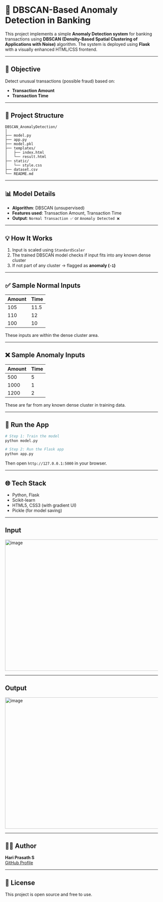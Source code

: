 # 🏦 DBSCAN-Based Anomaly Detection in Banking

This project implements a simple **Anomaly Detection system** for banking transactions using **DBSCAN (Density-Based Spatial Clustering of Applications with Noise)** algorithm. The system is deployed using **Flask** with a visually enhanced HTML/CSS frontend.

---

## 📌 Objective

Detect unusual transactions (possible fraud) based on:
- **Transaction Amount**
- **Transaction Time**

---

## 📂 Project Structure

```
DBSCAN_AnomalyDetection/
│
├── model.py          
├── app.py             
├── model.pkl          
├── templates/
│   ├── index.html       
│   └── result.html     
├── static/
│   └── style.css         
├── dataset.csv         
└── README.md            
```

---

## 📊 Model Details

- **Algorithm**: DBSCAN (unsupervised)
- **Features used**: Transaction Amount, Transaction Time
- **Output**: `Normal Transaction ✅` or `Anomaly Detected ❌`

---

## 💡 How It Works

1. Input is scaled using `StandardScaler`
2. The trained DBSCAN model checks if input fits into any known dense cluster
3. If not part of any cluster → flagged as **anomaly (`-1`)**

---

## ✅ Sample Normal Inputs

| Amount | Time |
|--------|------|
| 105    | 11.5 |
| 110    | 12   |
| 100    | 10   |

These inputs are within the dense cluster area.

---

## ❌ Sample Anomaly Inputs

| Amount | Time |
|--------|------|
| 500    | 5    |
| 1000   | 1    |
| 1200   | 2    |

These are far from any known dense cluster in training data.

---

## 🚀 Run the App

```bash
# Step 1: Train the model
python model.py

# Step 2: Run the Flask app
python app.py
```

Then open `http://127.0.0.1:5000` in your browser.

---

## 🌐 Tech Stack

- Python, Flask
- Scikit-learn
- HTML5, CSS3 (with gradient UI)
- Pickle (for model saving)

---

## Input

<img width="517" height="431" alt="image" src="https://github.com/user-attachments/assets/48ac410f-7caf-4086-8374-33e709784d91" />

---
## Output 

<img width="517" height="431" alt="image" src="https://github.com/user-attachments/assets/791031e1-0f89-446c-b4f0-72d7215ec93f" />

---
## 🙋‍♂️ Author

**Hari Prasath S**  
[GitHub Profile](https://github.com/hariprasath2105)

---

## 📘 License

This project is open source and free to use.
